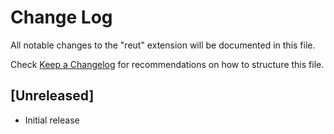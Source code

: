 # Change Log

All notable changes to the "reut" extension will be documented in this file.

Check [Keep a Changelog](http://keepachangelog.com/) for recommendations on how to structure this file.

## [Unreleased]

- Initial release
